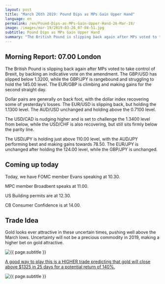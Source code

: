 ```yaml
---
layout: post
title: "March 26th 2019: Pound Dips as MPs Gain Upper Hand"
language: en
permalink: /en/Pound-Dips-as-MPs-Gain-Upper-Hand-26-Mar-19/
image: /images/mar-19/2019-03-26_07-08-51.jpg
subtitle: Pound Dips as MPs Gain Upper Hand
summary: "The British Pound is slipping back again after MPs voted to take control of Brexit, by backing an indicative vote on the amendment. The GBP/USD has slipped below 1.3200, while the GBP/JPY is rangebound and struggling to hold the 145.00 level"
---
```

## Morning Report: 07.00 London

The British Pound is slipping back again after MPs voted to take control of Brexit, by backing an indicative vote on the amendment. The GBP/USD has slipped below 1.3200, while the GBP/JPY is rangebound and struggling to hold the 145.00 level. The EUR/GBP is climbing and making gains for the second straight day. 

Dollar pairs are generally on back foot, with the dollar index recovering some of yesterday’s losses. The EUR/USD is slipping back, but holding the 1.1300 level. The AUD/USD unchanged and holding above the 0.7100 level. 

The USD/CAD is nudging higher and is set to challenge the 1.3400 level from below, while the USD/CHF is also recovering, but still sits firmly below the parity line. 

The USD/JPY is holding just above 110.00 level, with the AUD/JPY performing best and making gains towards 78.50. The EUR/JPY is unchanged after holding the 124.00 level, while the GBP/JPY is unchanged. 

## Coming up today

Today, we have FOMC member Evans speaking at 10.30. 

MPC member Broadbent speaks at 11.00. 

US Building permits are at 12.30. 

CB Consumer Confidence is at 14.00.  

## Trade Idea

Gold looks ever attractive in these uncertain times, pushing well above the March lows. Uncertainty will not be a precious commodity in 2019, making a higher bet on gold attractive.

<img class="post-image" src="{{ site.url }}/images/mar-19/2019-03-26_07-08-51.jpg" alt="{{ page.subtitle }}" title="{{ page.subtitle }}">

<a href="%LINK%%?currency=GBP&market=commodities&underlying=frxXAUUSD&formname=higherlower&duration_units=d&duration_amount=14&expiry_type=duration&amount=10&amount_type=stake&barrier=1325" target="_blank" rel="noopener noreferrer nofollow">A good way to play this is a HIGHER trade predicting that gold will close above $1325 in 25 days for a potential return of 140%.</a>

<img class="post-image" src="{{ site.url }}/images/mar-19/2019-03-26_07-11-35.jpg" alt="{{ page.subtitle }}" title="{{ page.subtitle }}">